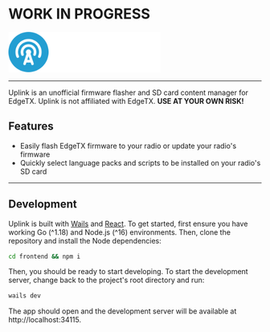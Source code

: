 # WORK IN PROGRESS

<img src="./.github/assets/logo-full.svg" height="80" alt="Uplink Logo" />

---

Uplink is an unofficial firmware flasher and SD card content manager for EdgeTX. Uplink is not affiliated with EdgeTX. **USE AT YOUR OWN RISK!**

## Features

- Easily flash EdgeTX firmware to your radio or update your radio's firmware
- Quickly select language packs and scripts to be installed on your radio's SD card

---

## Development

Uplink is built with [Wails](https://wails.app/) and [React](https://reactjs.org/). To get started, first ensure you have working Go (^1.18) and Node.js (^16) environments. Then, clone the repository and install the Node dependencies:

```bash
cd frontend && npm i
```

Then, you should be ready to start developing. To start the development server, change back to the project's root directory and run:

```bash
wails dev
```

The app should open and the development server will be available at http://localhost:34115.
